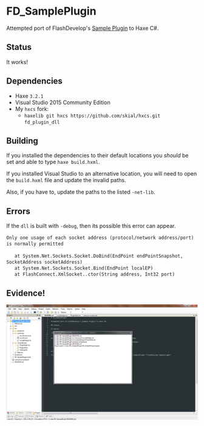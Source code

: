 # FD_SamplePlugin

Attempted port of FlashDevelop's [Sample Plugin] to Haxe C#.

## Status

It works!

## Dependencies

- Haxe `3.2.1`
- Visual Studio 2015 Community Edition
- My `hxcs` fork:
	- `haxelib git hxcs https://github.com/skial/hxcs.git fd_plugin_dll`

## Building

If you installed the dependencies to their default locations
you _should_ be set and able to type `haxe build.hxml`.

If you installed Visual Studio to an alternative location, you will need
to open the `build.hxml` file and update the invalid paths.

Also, if you have to, update the paths to the listed `-net-lib`.

## Errors

If the `dll` is built with `-debug`, then its possible this error can appear.

```
Only one usage of each socket address (protocol/network address/port) is normally permitted

   at System.Net.Sockets.Socket.DoBind(EndPoint endPointSnapshot, SocketAddress socketAddress)
   at System.Net.Sockets.Socket.Bind(EndPoint localEP)
   at FlashConnect.XmlSocket..ctor(String address, Int32 port)
```

## Evidence!

![haxe gen flashdevelop plugin](hxplugin.png)

[Sample Plugin]: https://github.com/fdorg/flashdevelop/tree/development/External/Plugins/SamplePlugin "FlashDevelop SamplePlugin"
